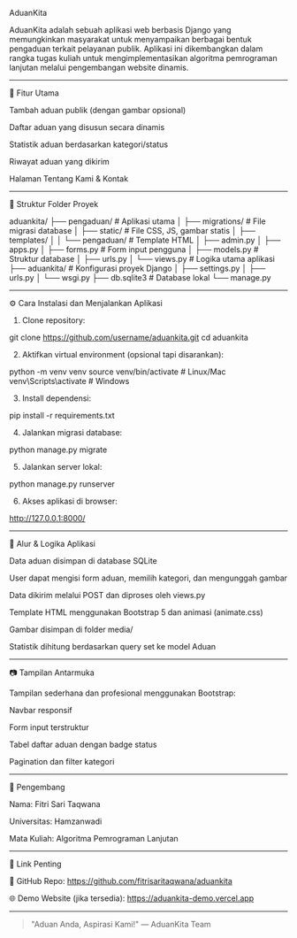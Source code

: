 AduanKita

AduanKita adalah sebuah aplikasi web berbasis Django yang memungkinkan masyarakat untuk menyampaikan berbagai bentuk pengaduan terkait pelayanan publik. Aplikasi ini dikembangkan dalam rangka tugas kuliah untuk mengimplementasikan algoritma pemrograman lanjutan melalui pengembangan website dinamis.


---

📌 Fitur Utama

Tambah aduan publik (dengan gambar opsional)

Daftar aduan yang disusun secara dinamis

Statistik aduan berdasarkan kategori/status

Riwayat aduan yang dikirim

Halaman Tentang Kami & Kontak



---

🧱 Struktur Folder Proyek

aduankita/
├── pengaduan/                # Aplikasi utama
│   ├── migrations/           # File migrasi database
│   ├── static/               # File CSS, JS, gambar statis
│   ├── templates/
│   │   └── pengaduan/        # Template HTML
│   ├── admin.py
│   ├── apps.py
│   ├── forms.py              # Form input pengguna
│   ├── models.py             # Struktur database
│   ├── urls.py
│   └── views.py              # Logika utama aplikasi
├── aduankita/                # Konfigurasi proyek Django
│   ├── settings.py
│   ├── urls.py
│   └── wsgi.py
├── db.sqlite3                # Database lokal
└── manage.py


---

⚙️ Cara Instalasi dan Menjalankan Aplikasi

1. Clone repository:



git clone https://github.com/username/aduankita.git
cd aduankita

2. Aktifkan virtual environment (opsional tapi disarankan):



python -m venv venv
source venv/bin/activate  # Linux/Mac
venv\Scripts\activate     # Windows

3. Install dependensi:



pip install -r requirements.txt

4. Jalankan migrasi database:



python manage.py migrate

5. Jalankan server lokal:



python manage.py runserver

6. Akses aplikasi di browser:



http://127.0.0.1:8000/


---

🔄 Alur & Logika Aplikasi

Data aduan disimpan di database SQLite

User dapat mengisi form aduan, memilih kategori, dan mengunggah gambar

Data dikirim melalui POST dan diproses oleh views.py

Template HTML menggunakan Bootstrap 5 dan animasi (animate.css)

Gambar disimpan di folder media/

Statistik dihitung berdasarkan query set ke model Aduan



---

📷 Tampilan Antarmuka

Tampilan sederhana dan profesional menggunakan Bootstrap:

Navbar responsif

Form input terstruktur

Tabel daftar aduan dengan badge status

Pagination dan filter kategori



---

👤 Pengembang

Nama: Fitri Sari Taqwana

Universitas: Hamzanwadi

Mata Kuliah: Algoritma Pemrograman Lanjutan



---

🔗 Link Penting

📂 GitHub Repo: https://github.com/fitrisaritaqwana/aduankita

🌐 Demo Website (jika tersedia): https://aduankita-demo.vercel.app



---

> "Aduan Anda, Aspirasi Kami!" — AduanKita Team



